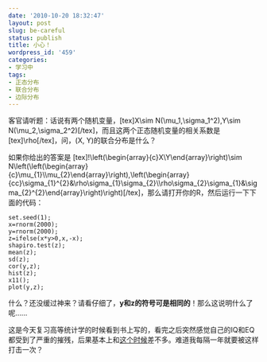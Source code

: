 ```yaml
---
date: '2010-10-20 18:32:47'
layout: post
slug: be-careful
status: publish
title: 小心！
wordpress_id: '459'
categories:
- 学习中
tags:
- 正态分布
- 联合分布
- 边际分布
---
```


客官请听题：话说有两个随机变量，[tex]X\sim N(\mu_1,\sigma_1^2),Y\sim N(\mu_2,\sigma_2^2)[/tex]，而且这两个正态随机变量的相关系数是[tex]\rho[/tex]，问，(X, Y)的联合分布是什么？

如果你给出的答案是
[tex]!\left(\begin{array}{c}X\\Y\end{array}\right)\sim N\left(\left(\begin{array}{c}\mu_{1}\\\mu_{2}\end{array}\right),\left(\begin{array}{cc}\sigma_{1}^{2}&\rho\sigma_{1}\sigma_{2}\\\rho\sigma_{2}\sigma_{1}&\sigma_{2}^{2}\end{array}\right)\right)[/tex]，那么请打开你的R，然后运行一下下面的代码：

    
    set.seed(1);
    x=rnorm(2000);
    y=rnorm(2000);
    z=ifelse(x*y>0,x,-x);
    shapiro.test(z);
    mean(z);
    sd(z);
    cor(y,z);
    hist(z);
    x11();
    plot(y,z);


什么？还没缓过神来？请看仔细了，**y和z的符号可是相同的**！那么这说明什么了呢……

这是今天复习高等统计学的时候看到书上写的，看完之后突然感觉自己的IQ和EQ都受到了严重的摧残，后果基本上和[这个时候](http://yixuan.cos.name/cn/2009/10/probability-played-a-trick-on-me/)差不多。难道我每隔一年就要被这样打击一次？

